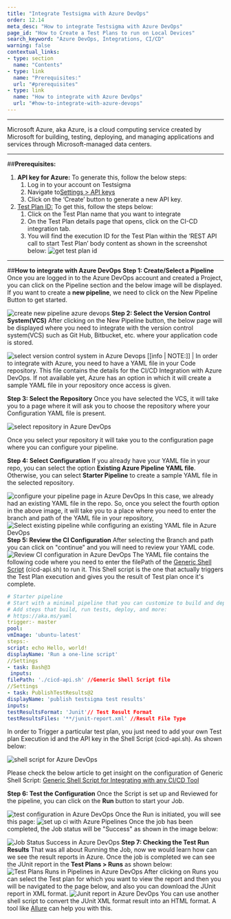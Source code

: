 ```yaml
---
title: "Integrate Testsigma with Azure DevOps"
order: 12.14
meta_desc: "How to integrate Testsigma with Azure DevOps"
page_id: "How to Create a Test Plans to run on Local Devices"
search_keyword: "Azure DevOps, Integrations, CI/CD"
warning: false
contextual_links:
- type: section
  name: "Contents"
- type: link
  name: "Prerequisites:"
  url: "#prerequisites"
- type: link
  name: "How to integrate with Azure DevOps"
  url: "#how-to-integrate-with-azure-devops"
---
```


---

Microsoft Azure, aka Azure, is a cloud computing service created by Microsoft for building, testing, deploying, and managing applications and services through Microsoft-managed data centers.

---
##**Prerequisites:** 
1. **API key for Azure:** To generate this, follow the below steps:
	1. Log in to your account on Testsigma
    2. Navigate to[Settings > API keys](http://testsigma.com/docs/configuration/api-keys/)
    3. Click on the ‘Create’ button to generate a new API key. 
2. [Test Plan ID:](https://testsigma.com/docs/continuous-integration/get-test-plan-details/) To get this, follow the steps below:
	1. Click on the Test Plan name that you want to integrate
	2. On the Test Plan details page that opens, click on the CI-CD integration tab. 
	3. You will find the execution ID for the Test Plan within the ‘REST API call to start Test Plan’ body content as shown in the screenshot below:
![get test plan id](https://docs.testsigma.com/images/azure-devops/get-test-plan-id.png)

---
##**How to integrate with Azure DevOps**
**Step 1: Create/Select a Pipeline**
Once you are logged in to the Azure DevOps account and created a Project, you can click on the Pipeline section and the below image will be displayed. If you want to create a **new pipeline**, we need to click on the New Pipeline Button to get started.

![create new pipeline azure devops](https://docs.testsigma.com/images/azure-devops/create-new-pipeline-azure-devops.png)
**Step 2: Select the Version Control System(VCS)**
After clicking on the New Pipeline button, the below page will be displayed where you need to integrate with the version control system(VCS) such as Git Hub, Bitbucket, etc. where your application code is stored.

![select version control system in Azure Devops](https://docs.testsigma.com/images/azure-devops/select-version-control-system-azure-devops.png)
[[info | NOTE:]]
| In order to integrate with Azure, you need to have a YAML file in your Code repository. This file contains the details for the CI/CD Integration with Azure DevOps. If not available yet, Azure has an option in which it will create a sample YAML file in your repository once access is given.

**Step 3: Select the Repository**
Once you have selected the VCS, it will take you to a page where it will ask you to choose the repository where your Configuration YAML file is present.

![select repository in Azure DevOps](https://docs.testsigma.com/images/azure-devops/select-repository-azure-devops.png)

Once you select your repository it will take you to the configuration page where you can configure your pipeline.
 
**Step 4: Select Configuration**
If you already have your YAML file in your repo, you can select the option **Existing Azure Pipeline YAML file**. Otherwise, you can select **Starter Pipeline** to create a sample YAML file in the selected repository.

![configure your pipeline page in Azure DevOps](https://docs.testsigma.com/images/azure-devops/configure-your-pipeline-azure-devops.png) 
In this case, we already had an existing YAML file in the repo. So, once you select the fourth option in the above image, it will take you to a place where you need to enter the branch and path of the YAML file in your repository,
![Select existing pipeline while configuring an existing YAML file in Azure DevOps](https://docs.testsigma.com/images/azure-devops/configure-pipeline-select-yaml-file-azure-devops.png)
**Step 5: Review the CI Configuration**
After selecting the Branch and path you can click on "continue" and you will need to review your YAML code.
![Review CI configuration in Azure DevOps](https://docs.testsigma.com/images/azure-devops/review-ci-configuration-azure-devops.png)
The YAML file contains the following code where you need to enter the filePath of the [Generic Shell Script](https://testsigma.com/docs/continuous-integration/shell-script/) (cicd-api.sh) to run it. This Shell script is the one that actually triggers the Test Plan execution and gives you the result of Test plan once it's complete.
```yaml
# Starter pipeline
# Start with a minimal pipeline that you can customize to build and deploy your code.
# Add steps that build, run tests, deploy, and more:
# https://aka.ms/yaml
trigger:- master
pool:  
vmImage: 'ubuntu-latest'
steps:- 
script: echo Hello, world!  
displayName: 'Run a one-line script'
//Settings
- task: Bash@3 
 inputs:    
filePath: './cicd-api.sh' //Generic Shell Script file
//Settings
- task: PublishTestResults@2  
displayName: 'publish testsigma test results'  
inputs:    
testResultsFormat: 'Junit'// Test Result Format   
testResultsFiles: '**/junit-report.xml' //Result File Type
```


 
In order to Trigger a particular test plan, you just need to add your own Test plan Execution id and the API key in the Shell Script (cicd-api.sh). As shown below:

![shell script for Azure DevOps](https://docs.testsigma.com/images/azure-devops/shell-script-azure-devops.png)

 Please check the below article to get insight on the configuration of Generic Shell Script:
[Generic Shell Script for Integrating with any CI/CD Tool](https://testsigma.com/docs/continuous-integration/shell-script/)

**Step 6: Test the Configuration**
Once the Script is set up and Reviewed for the pipeline, you can click on the **Run** button to start your Job.

![test configuration in Azure DevOps](https://docs.testsigma.com/images/azure-devops/test-configuration-azure-devops.png)
Once the Run is initiated, you will see this page:
![set up ci with Azure Pipelines](https://docs.testsigma.com/images/azure-devops/setup-ci-with-azure-pipelines.png)
Once the job has been completed, the Job status will be "Success" as shown in the image below:

![Job Status Success in Azure DevOps](https://docs.testsigma.com/images/azure-devops/job-status-success-azure-devops.png)
**Step 7: Checking the Test Run Results**
That was all about Running the Job, now we would learn how can we see the result reports in Azure. Once the job is completed we can see the JUnit report in the **Test Plans > Runs** as shown below:
![Test Plans Runs in Pipelines in Azure DevOps](https://docs.testsigma.com/images/azure-devops/pipelines-testplans-runs-azure-devops.png)
After clicking on Runs you can select the Test plan for which you want to view the report and then you will be navigated to the page below, and also you can download the JUnit report in XML format.
![Junit report in Azure DevOps](https://docs.testsigma.com/images/azure-devops/junit-report-azure-devops.png)
You can use another shell script to convert the JUnit XML format result into an HTML format. A tool like [Allure](https://docs.qameta.io/allure/#_reporting) can help you with this.


